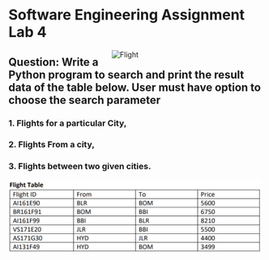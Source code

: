 # Software Engineering Assignment Lab 4

<img src="https://i.pinimg.com/originals/38/27/ab/3827ab69c03f02d43dcd7b4c659464a7.gif" align="right" alt="Flight" width="300">

<h2>
Question: Write a Python program to search and print the result data of the table below.
User must have option to choose the search parameter </h2>

<h3>1. Flights for a particular City, </h3>
<h3>2. Flights From a city, </h3>
<h3>3. Flights between two given cities.</h3>
<img src="FlightDetails.png" align="left" width="500">
    

